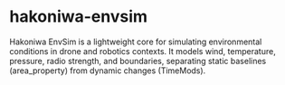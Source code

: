 # hakoniwa-envsim
Hakoniwa EnvSim is a lightweight core for simulating environmental conditions in drone and robotics contexts. It models wind, temperature, pressure, radio strength, and boundaries, separating static baselines (area_property) from dynamic changes (TimeMods).
